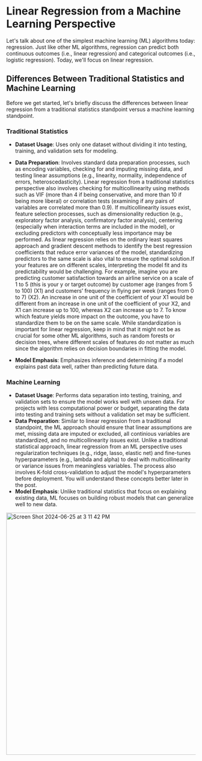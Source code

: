 # Linear Regression from a Machine Learning Perspective

Let's talk about one of the simplest machine learning (ML) algorithms today: regression. Just like other ML algorithms, regression can predict both continuous outcomes (i.e., linear regression) and categorical outcomes (i.e., logistic regression). Today, we'll focus on linear regression.

## Differences Between Traditional Statistics and Machine Learning

Before we get started, let's briefly discuss the differences between linear regression from a traditional statistics standpoint versus a machine learning standpoint.

### Traditional Statistics
* **Dataset Usage**: Uses only one dataset without dividing it into testing, training, and validation sets for modeling.
* **Data Preparation**: Involves standard data preparation processes, such as encoding variables, checking for and imputing missing data, and testing linear assumptions (e.g., linearity, normality, independence of errors, heteroscedasticity). Linear regression from a traditional statistics perspective also involves checking for multicollinearity using methods such as VIF (more than 4 if being conservative, and more than 10 if being more liberal) or correlation tests (examining if any pairs of variables are correlated more than 0.9). If multicollinearity issues exist, feature selection processes, such as dimensionality reduction (e.g., exploratory factor analysis, confirmatory factor analysis), centering (especially when interaction terms are included in the model), or excluding predictors with conceptually less importance may be performed.
  As linear regression relies on the ordinary least squares approach and gradient descent methods to identify the best regression coefficients   that reduce error variances of the model, standardizing predictors to the same scale is also vital to ensure the optimal solution.If your       features are on different scales, interpreting the model fit and its predictability would be challenging. For example, imagine you are          predicting customer satisfaction towards an airline service on a scale of 1 to 5 (this is your y or target outcome) by customer age (ranges     from 5 to 100) (X1) and customers’ frequency in flying per week (ranges from 0 to 7) (X2). An increase in one unit of the coefficient of your   X1 would be different from an increase in one unit of the coefficient of your X2, and X1 can increase up to 100, whereas X2 can increase up to  7. To know which feature yields more impact on the outcome, you have to standardize them to be on the same scale. While standardization is      important for linear regression, keep in mind that it might not be as crucial for some other ML algorithms, such as random forests or decision   trees, where different scales of features do not matter as much since the algorithm relies on decision boundaries in fitting the model.

* **Model Emphasis**: Emphasizes inference and determining if a model explains past data well, rather than predicting future data.
  
### Machine Learning
* **Dataset Usage**: Performs data separation into testing, training, and validation sets to ensure the model works well with unseen data. For projects with less computational power or budget, separating the data into testing and training sets without a validation set may be sufficient.
* **Data Preparation**: Similar to linear regression from a traditional standpoint, the ML approach should ensure that linear assumptions are met, missing data are imputed or excluded, all continious variables are standardized, and no multicollinearity issues exist. Unlike a traditional statistical approach, linear regression from an ML perspective uses regularization techniques (e.g., ridge, lasso, elastic net) and fine-tunes hyperparameters (e.g., lambda and alpha) to deal with multicollinearity or variance issues from meaningless variables. The process also involves K-fold cross-validation to adjust the model's hyperparameters before deployment. You will understand these concepts better later in the post.
* **Model Emphasis**: Unlike traditional statistics that focus on explaining existing data, ML focuses on building robust models that can generalize well to new data.

<img width="642" alt="Screen Shot 2024-06-25 at 3 11 42 PM" src="https://github.com/KayChansiri/LinearRegressionML/assets/157029107/95f956ba-fe96-4475-a546-8f09163d187e">

